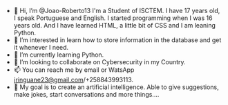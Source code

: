 - 👋 Hi, I’m @Joao-Roberto13 I'm a Student of ISCTEM. I have 17 years old, I speak Portuguese and English. I started programming when I was 16 years old. 
     And I have learned HTML, a little bit of CSS and I am leaning Python.
- 👀 I’m interested in learn how to store information in the database and get it whenever I need.
- 🌱 I’m currently learning Python.
- 💞️ I’m looking to collaborate on Cybersecurity in my Country.
- 📫 You can reach me by email or WatsApp jringuane23@gmail.com/+258843993113.
- 🥅 My goal is to create an artificial intelligence. Able to give suggestions, make jokes, start conversations and more things....

<!---
Joao-Roberto13/Joao-Roberto13 is a ✨ special ✨ repository because its `README.md` (this file) appears on your GitHub profile.
You can click the Preview link to take a look at your changes.
--->
